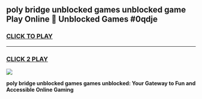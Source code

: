 
## poly bridge unblocked games unblocked game Play Online 👋 Unblocked Games #0qdje
<h3>
<a href="https://premium.freeplayer.one?title=poly_bridge_unblocked_games&ref=21F">CLICK TO PLAY</a></h3>
<hr>

<h3>
<a href="https://premium.freeplayer.one?title=poly_bridge_unblocked_games&ref=21F">CLICK 2 PLAY</a>
  
</h3>

<a href="https://premium.freeplayer.one?title=poly_bridge_unblocked_games&ref=21F/"><img src="https://clearcache.store/games.png"></a>


**poly bridge unblocked games games unblocked: Your Gateway to Fun and Accessible Online Gaming**
